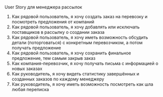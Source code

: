 
User Story для менеджера рассылок

1) Как рядовой пользователь, я хочу создать заказ на перевозку и посмотреть предложения от компаний
2) Как рядовой пользователь, я хочу добавлять или исключать поставщиков в рассылку о создании заказа
3) Как рядовой пользователь, я хочу иметь возможность обсудить детали (поторговаться) с конкретным перевозчиком, а потом получать предложение
4) Как рядовой пользователь, я хочу сохранить финальное предложение, тем самым закрыв заказ
5) Как компания-перевозчик, я хочу получать письма с информацией о новых заказах
6) Как руководитель, я хочу видеть статистику завершённых и созданных заказов по каждому менеджеру
7) Как руководитель, я хочу иметь возможность посмотреть как шла любая переписка